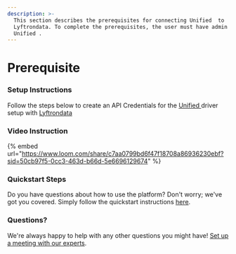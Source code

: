 ```yaml
---
description: >-
  This section describes the prerequisites for connecting Unified  to
  Lyftrondata. To complete the prerequisites, the user must have admin access to
  Unified .
---
```


# Prerequisite

### Setup Instructions

Follow the steps below to create an API Credentials for the [Unified ](None/)driver setup with [Lyftrondata](https://www.lyftrondata.com)

### Video Instruction

{% embed url="https://www.loom.com/share/c7aa0799bd6f47f18708a86936230ebf?sid=50cb97f5-0cc3-463d-b66d-5e6696129674" %}

### Quickstart Steps

Do you have questions about how to use the platform? Don't worry; we've got you covered. Simply follow the quickstart instructions [here](./).

### Questions? <a href="#questions" id="questions"></a>

We're always happy to help with any other questions you might have! [Set up a meeting with our experts](https://www.lyftrondata.com/book-a-meeting/).
